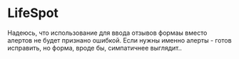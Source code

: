 # LifeSpot
Надеюсь, что использование для ввода отзывов формаы вместо алертов не будет признано ошибкой. Если нужны именно алерты - готов исправить, но форма, вроде бы, симпатичнее выглядит.. 
